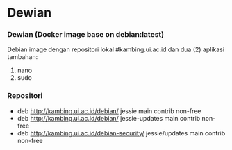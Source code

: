 # Dewian 
### Dewian (Docker image base on debian:latest)

Debian image dengan repositori lokal #kambing.ui.ac.id dan dua (2) aplikasi tambahan:

  1. nano
  2. sudo

### Repositori

  - deb http://kambing.ui.ac.id/debian/ jessie main contrib non-free
  - deb http://kambing.ui.ac.id/debian/ jessie-updates main contrib non-free
  - deb http://kambing.ui.ac.id/debian-security/ jessie/updates main contrib non-free

